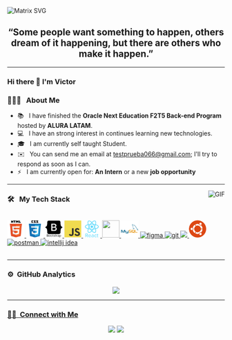 ![Matrix SVG](https://raw.githubusercontent.com/rodrigograca31/rodrigograca31/master/matrix.svg)

<h2 align="center">“Some people want something to happen, others dream of it happening, but there are others who make it happen.”</h2>

---

### Hi there 👋 I'm Victor

### 👨🏻‍💻 &nbsp; About Me

- 📚 &nbsp; I have finished the **Oracle Next Education F2T5 Back-end Program** hosted by **ALURA LATAM**.
- 💻 &nbsp; I have an strong interest in continues learning new technologies.
- 🎓 &nbsp; I am currently self taught Student.
- ✉️ &nbsp; You can send me an email at testprueba066@gmail.com; I'll try to respond as soon as I can.
- ⚡ &nbsp; I am currently open for: <b>An Intern</b> or a new <b>job opportunity</b>

---

<img align="right" alt="GIF" height="160px" src="https://media.giphy.com/media/Ah3zHH7hvsSB2/giphy.gif" align="right" />

### 🛠 &nbsp; My Tech Stack
<br>

<a href="https://www.w3.org/html/" target="_blank" rel="noreferrer"> 
   <img src="https://raw.githubusercontent.com/devicons/devicon/master/icons/html5/html5-original-wordmark.svg"
   alt="html5" width="40" height="40">
</a>
<a href="https://www.w3schools.com/css/" target="_blank" rel="noreferrer"> <img
   src="https://raw.githubusercontent.com/devicons/devicon/master/icons/css3/css3-original-wordmark.svg" alt="css3"
   width="40" height="40" /> </a> 
</a>
<a href="https://getbootstrap.com" target="_blank" rel="noreferrer">
    <img src="https://raw.githubusercontent.com/devicons/devicon/master/icons/bootstrap/bootstrap-plain-wordmark.svg"
    alt="bootstrap" width="40" height="40">
</a>
<a href="https://developer.mozilla.org/en-US/docs/Web/JavaScript" target="_blank"
    rel="noreferrer"> <img src="https://raw.githubusercontent.com/devicons/devicon/master/icons/javascript/javascript-original.svg"
    alt="javascript" width="40" height="40">
</a>
<a href="https://reactjs.org/" target="_blank" rel="noreferrer"> <img
    src="https://raw.githubusercontent.com/devicons/devicon/master/icons/react/react-original-wordmark.svg"
    alt="react" width="40" height="40"/> </a> <a href="https://sass-lang.com" target="_blank" rel="noreferrer"> 
</a>      
<a href="https://www.java.com" target="_blank" rel="noreferrer"> <img height="40" width="40" 
    src="https://images.vexels.com/media/users/3/166401/isolated/preview/b82aa7ac3f736dd78570dd3fa3fa9e24-java-programming-language-icon-by-vexels.png">
</a>   
<a href="https://www.mysql.com/" target="_blank" rel="noreferrer"> <img
    src="https://raw.githubusercontent.com/devicons/devicon/master/icons/mysql/mysql-original-wordmark.svg"
    alt="mysql" width="40" height="40">
</a>  
<a href="https://www.figma.com/" target="_blank" rel="noreferrer"> 
    <img src="https://www.vectorlogo.zone/logos/figma/figma-icon.svg" alt="figma" width="40" height="40"/> 
</a> 
<a href="https://git-scm.com/" target="_blank" rel="noreferrer"> 
    <img src="https://www.vectorlogo.zone/logos/git-scm/git-scm-icon.svg" alt="git" width="40" height="40"> 
</a>
<a href="https://code.visualstudio.com/" target="_blank" rel="noreferrer"> 
    <img width="10%" src="https://www.vectorlogo.zone/logos/visualstudio_code/visualstudio_code-ar21.svg"> 
</a>  
<a href="https://ubuntu.com/" target="_blank"> <img height="40" width="40" 
    src="https://raw.githubusercontent.com/github/explore/80688e429a7d4ef2fca1e82350fe8e3517d3494d/topics/ubuntu/ubuntu.png"> 
</a> 
<a href="https://postman.com" target="_blank"> 
    <img src="https://www.vectorlogo.zone/logos/getpostman/getpostman-icon.svg" 
    alt="postman" width="40" height="40">
</a> 
<a href="" target="_blank"> <img src="https://seeklogo.com/images/J/jetbrains-intellij-idea-logo-CA1D5DC51F-seeklogo.com.png" 
    alt="intellij idea" width="40" height="40"> 
</a>
<br>
<br>

---

### ⚙️ &nbsp;GitHub Analytics

<p align="center">
<a href="https://github.com/V1k770r">
  <img  height="190em" src="https://github-readme-stats.vercel.app/api/top-langs/?username=V1k770r&layout=compact&langs_count=8&theme=algolia" align="center"/>
</p>

---

### 🤝🏻 &nbsp;Connect with Me

<p align="center">
  <a href="https://linkedin.com/in/victor-ovalle-porras-ti"><img src="https://img.shields.io/badge/-Victor%20Ovalle%20Porras%20ti-0077B5?logo=linkedin&logoColor=white"></a>
  <a href="mailto:testprueba066@gmail.com"><img src="https://img.shields.io/badge/testprueba066%40gmail.com-D14836?logo=Gmail&logoColor=white"></a>
</p>






